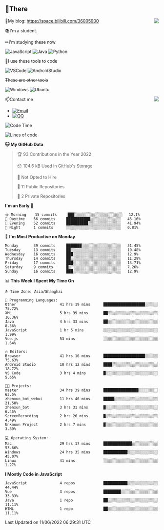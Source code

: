 
## 👏There

<img align="right" src="https://github-readme-stats.vercel.app/api/top-langs/?username=CopilotLaLaLa"/>

📰My blog: https://space.bilibili.com/36005900


📚I'm a student.

✏I'm studying these now

![JavaScript](https://img.shields.io/badge/-JavaScript-ffca18?style=flat-square&logo=JavaScript&logoColor=fff)
![Java](https://img.shields.io/badge/-Java-007d9c?style=flat-square&logo=Java&logoColor=fff)
![Python](https://img.shields.io/badge/-Python-blue?style=flat-square&logo=Python&logoColor=fff)

🔨I use these tools to code

![VSCode](https://img.shields.io/badge/-VSCode-blue?style=flat-square&logo=visualstudiocode&logoColor=fff)
![AndroidStudio](https://img.shields.io/badge/-AndroidStudio-green?style=flat-square&logo=androidstudio&logoColor=fff)

 ~~These are other tools~~
 
![Windows](https://img.shields.io/badge/-Windows-blue?style=flat-square&logo=Windows&logoColor=fff)
![Ubuntu](https://img.shields.io/badge/-Ubuntu-orange?style=flat-square&logo=Ubuntu&logoColor=fff)

 <img align="right" src="https://github-readme-stats.vercel.app/api?username=CopilotLaLaLa" />

📫Contact me

* [![Email](https://img.shields.io/badge/Email-1060770125@qq.com-1?style=social&logoColor=fff)](mailto:1060770125@qq.com)
* [![QQ](https://img.shields.io/badge/QQ-1060770125-1?style=social&logoColor=fff)](tencent://AddContact/?fromId=45&fromSubId=1&subcmd=all&uin=1060770125&website=www.oicqzone.com)

<!--START_SECTION:waka-->
![Code Time](http://img.shields.io/badge/Code%20Time-0%20secs-blue)

![Lines of code](https://img.shields.io/badge/From%20Hello%20World%20I%27ve%20Written-46%20Thousand%20lines%20of%20code-blue)

**🐱 My GitHub Data** 

> 🏆 93 Contributions in the Year 2022
 > 
> 📦 104.6 kB Used in GitHub's Storage 
 > 
> 🚫 Not Opted to Hire
 > 
> 📜 11 Public Repositories 
 > 
> 🔑 2 Private Repositories  
 > 
**I'm an Early 🐤** 

```text
🌞 Morning    15 commits     ███░░░░░░░░░░░░░░░░░░░░░░   12.1% 
🌆 Daytime    56 commits     ███████████░░░░░░░░░░░░░░   45.16% 
🌃 Evening    52 commits     ██████████░░░░░░░░░░░░░░░   41.94% 
🌙 Night      1 commits      ░░░░░░░░░░░░░░░░░░░░░░░░░   0.81%

```
📅 **I'm Most Productive on Monday** 

```text
Monday       39 commits     ███████░░░░░░░░░░░░░░░░░░   31.45% 
Tuesday      13 commits     ██░░░░░░░░░░░░░░░░░░░░░░░   10.48% 
Wednesday    16 commits     ███░░░░░░░░░░░░░░░░░░░░░░   12.9% 
Thursday     14 commits     ██░░░░░░░░░░░░░░░░░░░░░░░   11.29% 
Friday       17 commits     ███░░░░░░░░░░░░░░░░░░░░░░   13.71% 
Saturday     9 commits      █░░░░░░░░░░░░░░░░░░░░░░░░   7.26% 
Sunday       16 commits     ███░░░░░░░░░░░░░░░░░░░░░░   12.9%

```


📊 **This Week I Spent My Time On** 

```text
⌚︎ Time Zone: Asia/Shanghai

💬 Programming Languages: 
Other                    41 hrs 19 mins      ███████████████████░░░░░░   75.72% 
XML                      5 hrs 39 mins       ██░░░░░░░░░░░░░░░░░░░░░░░   10.36% 
Java                     4 hrs 33 mins       ██░░░░░░░░░░░░░░░░░░░░░░░   8.36% 
JavaScript               1 hr 5 mins         ░░░░░░░░░░░░░░░░░░░░░░░░░   1.99% 
Vue.js                   53 mins             ░░░░░░░░░░░░░░░░░░░░░░░░░   1.64%

🔥 Editors: 
Browser                  41 hrs 16 mins      ███████████████████░░░░░░   75.63% 
Android Studio           10 hrs 12 mins      ████░░░░░░░░░░░░░░░░░░░░░   18.72% 
VS Code                  3 hrs 4 mins        █░░░░░░░░░░░░░░░░░░░░░░░░   5.65%

🐱‍💻 Projects: 
master                   34 hrs 39 mins      ████████████████░░░░░░░░░   63.5% 
zhenxun_bot_webui        11 hrs 46 mins      █████░░░░░░░░░░░░░░░░░░░░   21.58% 
zhenxun_bot              3 hrs 31 mins       █░░░░░░░░░░░░░░░░░░░░░░░░   6.45% 
ScreenRecording          2 hrs 26 mins       █░░░░░░░░░░░░░░░░░░░░░░░░   4.49% 
Unknown Project          2 hrs 7 mins        █░░░░░░░░░░░░░░░░░░░░░░░░   3.89%

💻 Operating System: 
Mac                      29 hrs 17 mins      █████████████░░░░░░░░░░░░   53.66% 
Windows                  24 hrs 35 mins      ███████████░░░░░░░░░░░░░░   45.07% 
Linux                    41 mins             ░░░░░░░░░░░░░░░░░░░░░░░░░   1.27%

```

**I Mostly Code in JavaScript** 

```text
JavaScript               4 repos             ███████████░░░░░░░░░░░░░░   44.44% 
Vue                      3 repos             ████████░░░░░░░░░░░░░░░░░   33.33% 
Java                     1 repo              ██░░░░░░░░░░░░░░░░░░░░░░░   11.11% 
HTML                     1 repo              ██░░░░░░░░░░░░░░░░░░░░░░░   11.11%

```



 Last Updated on 11/06/2022 06:29:31 UTC
<!--END_SECTION:waka-->
